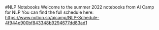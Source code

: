 #NLP Notebooks
Welcome to the summer 2022 notebooks from AI Camp for NLP
You can find the full schedule here: https://www.notion.so/aicamp/NLP-Schedule-4f944e900bf843348b9294677dd83ad1
